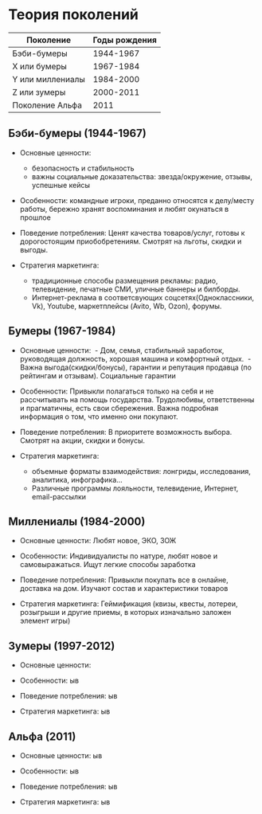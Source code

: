 # Теория поколений

| **Поколение**    | **Годы рождения** |
| ---------------- | ----------------- |
| Бэби-бумеры      | 1944-1967         |
| Х или бумеры     | 1967-1984         |
| Y или миллениалы | 1984-2000         |
| Z или зумеры     | 2000-2011         |
| Поколение Альфа  | 2011              |
## Бэби-бумеры (1944-1967)
- Основные ценности: 
	- безопасность и стабильность
	- важны социальные доказательства: звезда/окружение, отзывы, успешные кейсы

- Особенности: 
	командные игроки, преданно относятся к делу/месту работы, бережно хранят воспоминания и любят окунаться в прошлое

- Поведение потребления:
	Ценят качества товаров/услуг, готовы к дорогостоящим приобобретениям. Смотрят на льготы, скидки и выгоды.

- Стратегия маркетинга:
	- традиционные способы размещения рекламы: радио, телевидение, печатные СМИ, уличные баннеры и билборды.
	- Интернет-реклама в соответсвующих соцсетях(Одноклассники, Vk), Youtube, маркетплейсы (Avito, Wb, Ozon), форумы.

## Бумеры (1967-1984)
- Основные ценности: 
	 - Дом, семья, стабильный заработок, руководящая должность, хорошая машина и комфортный отдых.
	 - Важна выгода(скидки/бонусы), гарантии и репутация продавца (по рейтингам и отзывам). Социальные гарантии

- Особенности: 
	Привыкли полагаться только на себя и не рассчитывать на помощь государства. Трудолюбивы, ответственны и прагматичны, есть свои сбережения. Важна подробная информация о том, что именно они покупают.

- Поведение потребления:
	В приоритете возможность выбора. 
	Смотрят на акции, скидки и бонусы.

- Стратегия маркетинга:
	-  объемные форматы взаимодействия: лонгриды, исследования, аналитика, инфографика…
	- Различные программы лояльности, телевидение, Интернет, email-рассылки
## Миллениалы (1984-2000)
- Основные ценности: 
	Любят новое, ЭКО, ЗОЖ

- Особенности: 
	Индивидуалисты по натуре, любят новое и самовыражаться. Ищут легкие способы заработка

- Поведение потребления:
	Привыкли покупать все в онлайне, доставка на дом. Изучают состав и характеристики товаров

- Стратегия маркетинга:
	Геймификация (квизы, квесты, лотереи, розыгрыши и другие приемы, в которых изначально заложен элемент игры)

## Зумеры (1997-2012)
- Основные ценности: 
	

- Особенности: 
	ыв

- Поведение потребления:
	ыв

- Стратегия маркетинга:
	ыв

## Альфа (2011)
- Основные ценности: 
	ыв

- Особенности: 
	ыв

- Поведение потребления:
	ыв

- Стратегия маркетинга:
	ыв